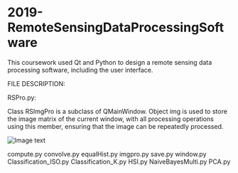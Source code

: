 # 2019-RemoteSensingDataProcessingSoftware

This coursework used Qt and Python to design a remote sensing data processing software, including the user interface.

FILE DESCRIPTION:

RSPro.py:

Class RSImgPro is a subclass of QMainWindow. Object img is used to store the image matrix of the current window, with all processing operations using this member, ensuring that the image can be repeatedly processed.

![Image text]([https://raw.github.com/yourName/repositpry/master/yourprojectName/img-folder/test.jpg](https://github.com/SongxiYoung/2019-RemoteSensingDataProcessingSoftware/blob/main/img-folder/%E5%9B%BE%E7%89%87%201.png))

compute.py
convolve.py
equalHist.py
imgpro.py
save.py
window.py
Classification_ISO.py
Classification_K.py
HSI.py
NaiveBayesMulti.py
PCA.py

